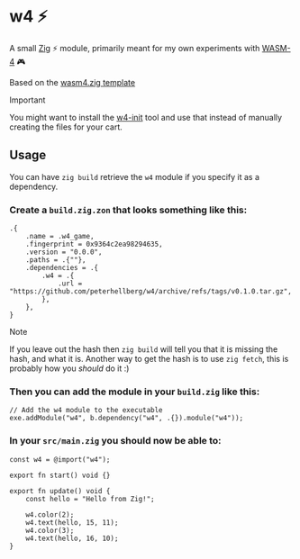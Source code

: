 # w4 :zap:

A small [Zig](https://ziglang.org/) ⚡ module, primarily meant for my own experiments with [WASM-4](https://wasm4.org/) 🎮

Based on the [wasm4.zig template](https://github.com/aduros/wasm4/blob/main/cli/assets/templates/zig/src/wasm4.zig)

> [!IMPORTANT]
> You might want to install the [w4-init](https://github.com/peterhellberg/w4-init) tool and use that instead of manually creating the files for your cart.

## Usage

You can have `zig build` retrieve the `w4` module if you specify it as a dependency.

### Create a `build.zig.zon` that looks something like this:
```zig
.{
    .name = .w4_game,
    .fingerprint = 0x9364c2ea98294635,
    .version = "0.0.0",
    .paths = .{""},
    .dependencies = .{
        .w4 = .{
            .url = "https://github.com/peterhellberg/w4/archive/refs/tags/v0.1.0.tar.gz",
        },
    },
}
```

> [!NOTE]
> If you leave out the hash then `zig build` will tell you that it is missing the hash, and what it is.
> Another way to get the hash is to use `zig fetch`, this is probably how you _should_ do it :)

### Then you can add the module in your `build.zig` like this:
```zig
// Add the w4 module to the executable
exe.addModule("w4", b.dependency("w4", .{}).module("w4"));
```

### In your `src/main.zig` you should now be able to:
```zig
const w4 = @import("w4");

export fn start() void {}

export fn update() void {
    const hello = "Hello from Zig!";

    w4.color(2);
    w4.text(hello, 15, 11);
    w4.color(3);
    w4.text(hello, 16, 10);
}
```
